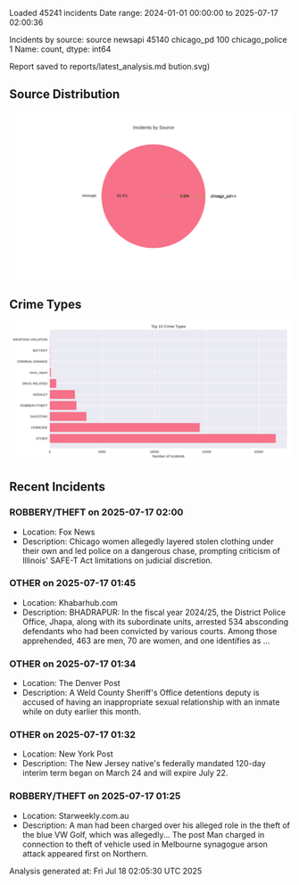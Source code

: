 
Loaded 45241 incidents
Date range: 2024-01-01 00:00:00 to 2025-07-17 02:00:36

Incidents by source:
source
newsapi           45140
chicago_pd          100
chicago_police        1
Name: count, dtype: int64

Report saved to reports/latest_analysis.md
bution.svg)

## Source Distribution
![Source Distribution](images/source_distribution.svg)

## Crime Types
![Crime Types](images/crime_types.svg)

## Recent Incidents

### ROBBERY/THEFT on 2025-07-17 02:00
- Location: Fox News
- Description: Chicago women allegedly layered stolen clothing under their own and led police on a dangerous chase, prompting criticism of Illinois' SAFE-T Act limitations on judicial discretion.


### OTHER on 2025-07-17 01:45
- Location: Khabarhub.com
- Description: BHADRAPUR: In the fiscal year 2024/25, the District Police Office, Jhapa, along with its subordinate units, arrested 534 absconding defendants who had been convicted by various courts. Among those apprehended, 463 are men, 70 are women, and one identifies as …


### OTHER on 2025-07-17 01:34
- Location: The Denver Post
- Description: A Weld County Sheriff's Office detentions deputy is accused of having an inappropriate sexual relationship with an inmate while on duty earlier this month.


### OTHER on 2025-07-17 01:32
- Location: New York Post
- Description: The New Jersey native's federally mandated 120-day interim term began on March 24 and will expire July 22.


### ROBBERY/THEFT on 2025-07-17 01:25
- Location: Starweekly.com.au
- Description: A man had been charged over his alleged role in the theft of the blue VW Golf, which was allegedly...
The post Man charged in connection to theft of vehicle used in Melbourne synagogue arson attack appeared first on Northern.

Analysis generated at: Fri Jul 18 02:05:30 UTC 2025
